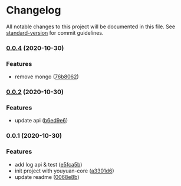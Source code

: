 # Changelog

All notable changes to this project will be documented in this file. See [standard-version](https://github.com/conventional-changelog/standard-version) for commit guidelines.

### [0.0.4](https://github.com/36node/echo-logger/compare/v0.0.2...v0.0.4) (2020-10-30)


### Features

* remove mongo ([76b8062](https://github.com/36node/echo-logger/commit/76b8062))



### [0.0.2](https://github.com/36node/echo-logger/compare/v0.0.1...v0.0.2) (2020-10-30)


### Features

* update api ([b6ed9e6](https://github.com/36node/echo-logger/commit/b6ed9e6))



### 0.0.1 (2020-10-30)


### Features

* add log api & test ([e5fca5b](https://github.com/36node/echo-logger/commit/e5fca5b))
* init project with youyuan-core ([a3301d6](https://github.com/36node/echo-logger/commit/a3301d6))
* update readme ([0068e8b](https://github.com/36node/echo-logger/commit/0068e8b))
